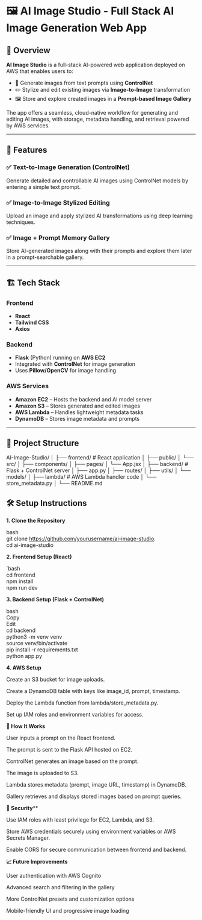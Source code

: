 # 🖼️ AI Image Studio - Full Stack AI Image Generation Web App

## 🚀 Overview

**AI Image Studio** is a full-stack AI-powered web application deployed on AWS that enables users to:

- 🎨 Generate images from text prompts using **ControlNet**
- ✏️ Stylize and edit existing images via **Image-to-Image** transformation
- 🖼️ Store and explore created images in a **Prompt-based Image Gallery**

The app offers a seamless, cloud-native workflow for generating and editing AI images, with storage, metadata handling, and retrieval powered by AWS services.

---

## 🧩 Features

### ✅ Text-to-Image Generation (ControlNet)
Generate detailed and controllable AI images using ControlNet models by entering a simple text prompt.

### ✅ Image-to-Image Stylized Editing
Upload an image and apply stylized AI transformations using deep learning techniques.

### ✅ Image + Prompt Memory Gallery
Store AI-generated images along with their prompts and explore them later in a prompt-searchable gallery.

---

## 🏗️ Tech Stack

### Frontend
- **React**
- **Tailwind CSS**
- **Axios**

### Backend
- **Flask** (Python) running on **AWS EC2**
- Integrated with **ControlNet** for image generation
- Uses **Pillow/OpenCV** for image handling

### AWS Services
- **Amazon EC2** – Hosts the backend and AI model server
- **Amazon S3** – Stores generated and edited images
- **AWS Lambda** – Handles lightweight metadata tasks
- **DynamoDB** – Stores image metadata and prompts

---

## 📁 Project Structure

AI-Image-Studio/
│
├── frontend/ # React application
│ ├── public/
│ └── src/
│ ├── components/
│ ├── pages/
│ └── App.jsx
│
├── backend/ # Flask + ControlNet server
│ ├── app.py
│ ├── routes/
│ ├── utils/
│ └── models/
│
├── lambda/ # AWS Lambda handler code
│ └── store_metadata.py
│
└── README.md
## 🛠️ Setup Instructions </br>

**1. Clone the Repository** </br>

bash </br>
git clone https://github.com/yourusername/ai-image-studio.  </br>
cd ai-image-studio </br>

**2. Frontend Setup (React)** </br>

`bash </br>
cd frontend </br>
npm install </br>
npm run dev </br>

**3. Backend Setup (Flask + ControlNet)** </br>

bash </br>
Copy </br>
Edit </br>
cd backend </br>
python3 -m venv venv </br>
source venv/bin/activate </br>
pip install -r requirements.txt </br>
python app.py </br>

**4. AWS Setup** </br>

Create an S3 bucket for image uploads. </br>

Create a DynamoDB table with keys like image_id, prompt, timestamp. </br>

Deploy the Lambda function from lambda/store_metadata.py. </br>

Set up IAM roles and environment variables for access. </br>

**📸 How It Works** </br>

User inputs a prompt on the React frontend. </br>

The prompt is sent to the Flask API hosted on EC2. </br>

ControlNet generates an image based on the prompt. </br>

The image is uploaded to S3. </br>

Lambda stores metadata (prompt, image URL, timestamp) in DynamoDB. </br>

Gallery retrieves and displays stored images based on prompt queries. </br>

**🔐 Security**** </br>

Use IAM roles with least privilege for EC2, Lambda, and S3. </br>

Store AWS credentials securely using environment variables or AWS Secrets Manager. </br>

Enable CORS for secure communication between frontend and backend. </br>

**📈 Future Improvements** </br>

User authentication with AWS Cognito </br>

Advanced search and filtering in the gallery </br>

More ControlNet presets and customization options </br>

Mobile-friendly UI and progressive image loading </br>
